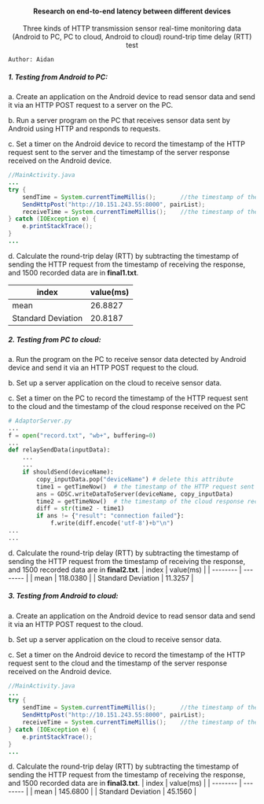 #### <center>Research on end-to-end latency between different devices</center>

<center>Three kinds of HTTP transmission sensor real-time monitoring data (Android to PC, PC to cloud, Android to cloud) round-trip time delay (RTT) test</center>

```
Author: Aidan
```

##### 1. Testing from Android to PC:

a. Create an application on the Android device to read sensor data and send it via an HTTP POST request to a server on the PC.

b. Run a server program on the PC that receives sensor data sent by Android using HTTP and responds to requests.

c. Set a timer on the Android device to record the timestamp of the HTTP request sent to the server and the timestamp of the server response received on the Android device.

```java
//MainActivity.java
...
try {
    sendTime = System.currentTimeMillis();       //the timestamp of the HTTP request sent to the server
    SendHttpPost("http://10.151.243.55:8000", pairList); 
    receiveTime = System.currentTimeMillis();    //the timestamp of the server response received
} catch (IOException e) {
    e.printStackTrace();
}
...
```

d. Calculate the round-trip delay (RTT) by subtracting the timestamp of sending the HTTP request from the timestamp of receiving the response, and 1500 recorded data are in **final1.txt**.

| index | value(ms) |
| -------- | -------- |
| mean        | 26.8827       |
| Standard Deviation        | 20.8187       |

##### 2. Testing from PC to cloud:

a. Run the program on the PC to receive sensor data detected by Android device and send it via an HTTP POST request to the cloud.

b. Set up a server application on the cloud to receive sensor data.

c. Set a timer on the PC to record the timestamp of the HTTP request sent to the cloud and the timestamp of the cloud response received on the PC

```python
# AdaptorServer.py
...
f = open("record.txt", "wb+", buffering=0)
...
def relaySendData(inputData):
    ...
    ...
    if shouldSend(deviceName):
        copy_inputData.pop("deviceName") # delete this attribute
        time1 = getTimeNow()  # the timestamp of the HTTP request sent to the cloud
        ans = GDSC.writeDataToServer(deviceName, copy_inputData)
        time2 = getTimeNow()  # the timestamp of the cloud response received on the PC
        diff = str(time2 - time1)
        if ans != {"result": "connection failed"}:
            f.write(diff.encode('utf-8')+b"\n")
...
...
```

d. Calculate the round-trip delay (RTT) by subtracting the timestamp of sending the HTTP request from the timestamp of receiving the response, and 1500 recorded data are in **final2.txt**.
| index | value(ms) |
| -------- | -------- |
| mean        | 118.0380 |
| Standard Deviation        | 11.3257 |

##### 3. Testing from Android to cloud:

a. Create an application on the Android device to read sensor data and send it via an HTTP POST request to the cloud.

b. Set up a server application on the cloud to receive sensor data.

c. Set a timer on the Android device to record the timestamp of the HTTP request sent to the cloud and the timestamp of the server response received on the Android device.

```java
//MainActivity.java
...
try {
    sendTime = System.currentTimeMillis();       //the timestamp of the HTTP request sent to the server
    SendHttpPost("http://10.151.243.55:8000", pairList); 
    receiveTime = System.currentTimeMillis();    //the timestamp of the server response received
} catch (IOException e) {
    e.printStackTrace();
}
...
```

d. Calculate the round-trip delay (RTT) by subtracting the timestamp of sending the HTTP request from the timestamp of receiving the response, and 1500 recorded data are in **final3.txt**.
| index | value(ms) |
| -------- | -------- |
| mean        | 145.6800 |
| Standard Deviation        | 45.1560 |